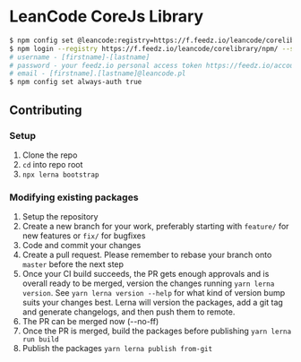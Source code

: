 # LeanCode CoreJs Library

```sh
$ npm config set @leancode:registry=https://f.feedz.io/leancode/corelibrary/npm/
$ npm login --registry https://f.feedz.io/leancode/corelibrary/npm/ --scope=@leancode
# username - [firstname]-[lastname]
# password - your feedz.io personal access token https://feedz.io/account/personal-access-tokens
# email - [firstname].[lastname]@leancode.pl
$ npm config set always-auth true
```

## Contributing

### Setup

1. Clone the repo
2. `cd` into repo root
3. `npx lerna bootstrap`

### Modifying existing packages

1. Setup the repository
2. Create a new branch for your work, preferably starting with `feature/` for new features or `fix/` for bugfixes
3. Code and commit your changes
4. Create a pull request. Please remember to rebase your branch onto `master` before the next step
5. Once your CI build succeeds, the PR gets enough approvals and is overall ready to be merged, version the changes running `yarn lerna version`. See `yarn lerna version --help` for what kind of version bump suits your changes best. Lerna will version the packages, add a git tag and generate changelogs, and then push them to remote.
6. The PR can be merged now (--no-ff)
7. Once the PR is merged, build the packages before publishing `yarn lerna run build`
8. Publish the packages `yarn lerna publish from-git`
